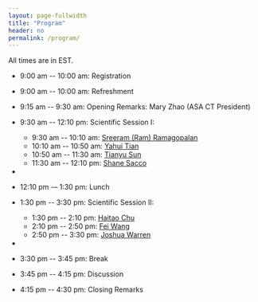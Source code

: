 ```yaml
---
layout: page-fullwidth
title: "Program"
header: no
permalink: /program/
---
```


All times are in EST.

+ 9:00 am -- 10:00 am: Registration

+ 9:00 am -- 10:00 am: Refreshment

+ 9:15 am -- 9:30 am: Opening Remarks: Mary Zhao (ASA CT President)

+ 9:30 am -- 12:10 pm: Scientific Session I:
  - 9:30 am -- 10:10 am: <a href="../speakers/#speaker1">Sreeram (Ram) Ramagopalan</a>
  - 10:10 am -- 10:50 am: <a href="../speakers/#speaker2">Yahui Tian</a>   
  - 10:50 am -- 11:30 am:  <a href="../speakers/#speaker3">Tianyu Sun</a>
  - 11:30 am -- 12:10 pm:  <a href="../speakers/#speaker4">Shane Sacco</a>

+

+ 12:10 pm -– 1:30 pm: Lunch

+ 1:30 pm -- 3:30 pm: Scientific Session II:
  - 1:30 pm -- 2:10 pm: <a href="../speakers/#speaker5">Haitao Chu</a> 
  - 2:10 pm -- 2:50 pm: <a href="../speakers/#speaker6">Fei Wang</a>
  - 2:50 pm -- 3:30 pm: <a href="../speakers/#speaker7">Joshua Warren</a>

+

+ 3:30 pm -- 3:45 pm: Break

+ 3:45 pm -- 4:15 pm: Discussion 

+ 4:15 pm -- 4:30 pm: Closing Remarks